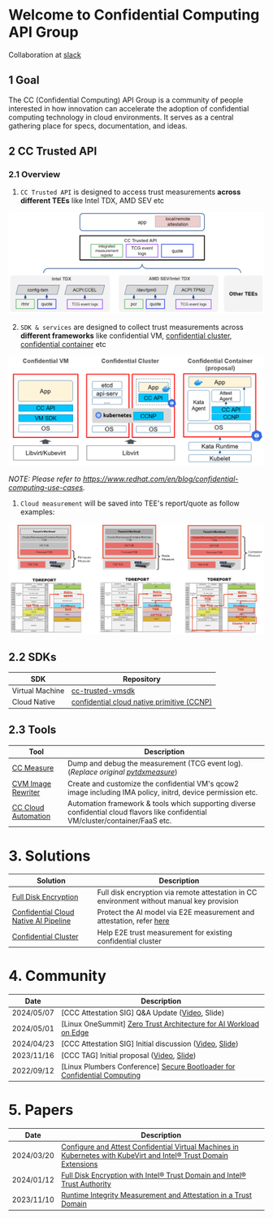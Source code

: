 
# Welcome to Confidential Computing API Group

Collaboration at [slack](https://cc-api.slack.com/archives/C0708HZ9087)

## 1 Goal

The CC (Confidential Computing) API Group is a community of people interested in
how innovation can accelerate the adoption of confidential computing technology
in cloud environments.
It serves as a central gathering place for specs, documentation, and ideas.

## 2 CC Trusted API

### 2.1 Overview

1. `CC Trusted API` is designed to access trust measurements **across different TEEs**
like Intel TDX, AMD SEV etc

![](/profile/TEEs.png)

2. `SDK & services` are designed to collect trust measurements across
**different frameworks** like confidential VM,
[confidential cluster](https://github.com/edgelesssys/constellation), [confidential container](https://github.com/confidential-containers) etc

![](/profile/ccnp_deployment.png)

_NOTE: Please refer to https://www.redhat.com/en/blog/confidential-computing-use-cases._

1. `Cloud measurement` will be saved into TEE's report/quote as follow examples:

![](/profile/cloud_measurements.png)

## 2.2 SDKs

| SDK | Repository |
| --- | ---------- |
| Virtual Machine | [cc-trusted-vmsdk](https://github.com/cc-api/cc-trusted-vmsdk) |
| Cloud Native | [confidential cloud native primitive (CCNP)](https://github.com/cc-api/confidential-cloud-native-primitives) |

## 2.3 Tools

| Tool | Description |
| ---- | ----------- |
| [CC Measure](https://github.com/cc-api/cc-measure) | Dump and debug the measurement (TCG event log). (_Replace original [pytdxmeasure](https://pypi.org/project/pytdxmeasure/)_) |
| [CVM Image Rewriter](https://github.com/cc-api/cvm-image-rewriter) | Create and customize the confidential VM's qcow2 image including IMA policy, initrd, device permission etc.|
| [CC Cloud Automation](https://github.com/cc-api/cc-cloud-automation) | Automation framework & tools which supporting diverse confidential cloud flavors like confidential VM/cluster/container/FaaS etc.|

# 3. Solutions

| Solution | Description |
| -------- | ----------- |
| [Full Disk Encryption](https://github.com/cc-api/full-disk-encryption) | Full disk encryption via remote attestation in CC environment without manual key provision |
| [Confidential Cloud Native AI Pipeline](https://github.com/intel/cloud-native-ai-pipeline/blob/main/docs/How_to_Protect_AI_Models_in_Cloud_Native_Environments.md) | Protect the AI model via E2E measurement and attestation, refer [here](https://github.com/cc-api/cloud-native-ai-pipeline/blob/main/docs/How_to_Protect_AI_Models_in_Cloud_Native_Environments.md) |
| [Confidential Cluster](https://github.com/cc-api/confidential-cluster) | Help E2E trust measurement for existing confidential cluster |

# 4. Community

| Date | Description |
| ---- | ----------- |
| 2024/05/07 | [CCC Attestation SIG] Q&A Update ([Video](https://www.youtube.com/watch?v=qoAOXZpdz38), Slide) |
| 2024/05/01 | [Linux OneSummit] [Zero Trust Architecture for AI Workload on Edge](https://onesummit2024.sched.com/event/1YUs1/zero-trust-architecture-for-ai-workload-on-edge-wenhui-zhang-bytedance-ken-lu-intel?iframe=no)
| 2024/04/23 | [CCC Attestation SIG] Initial discussion ([Video](https://www.youtube.com/watch?v=63Qgr695xSg), [Slide](https://github.com/CCC-Attestation/meetings/blob/main/materials/KenLu_CC_API.pdf)) |
| 2023/11/16 | [CCC TAG] Initial proposal ([Video](https://www.youtube.com/watch?v=Ia2uhSelFnM&list=PLmfkUJc39uMjaB_I1dYW72I44kr9QzG_B&index=11), [Slide](https://github.com/confidential-computing/governance/blob/main/TAC/Meetings/2023/2023-11-16/CCC%20TAC-2023-11-16-CCAPI-CCC-Proposal-TechTalk.pptx.pdf))
| 2022/09/12 | [Linux Plumbers Conference] [Secure Bootloader for Confidential Computing](https://lpc.events/event/16/contributions/1260/attachments/932/1950/Secure%20bootloader%20for%20Confidential%20Computing%20-%20LPC.pdf) |

# 5. Papers

| Date | Description |
| ---- | ----------- |
| 2024/03/20 |[Configure and Attest Confidential Virtual Machines in Kubernetes with KubeVirt and Intel® Trust Domain Extensions](https://www.intel.com/content/www/us/en/developer/articles/technical/configure-confidential-vms-kubevirt-intel-trustdom.html?wapkw=Configure%20and%20Attest%20Confidential%20Virtual%20Machines%20in%20Kubernetes%20with) |
| 2024/01/12 | [Full Disk Encryption with Intel® Trust Domain and Intel® Trust Authority](https://www.intel.com/content/www/us/en/developer/articles/technical/disk-encryption-intel-trust-domain-trust-authority.html) |
| 2023/11/10 | [Runtime Integrity Measurement and Attestation in a Trust Domain](https://www.intel.com/content/www/us/en/developer/articles/community/runtime-integrity-measure-and-attest-trust-domain.html) |
